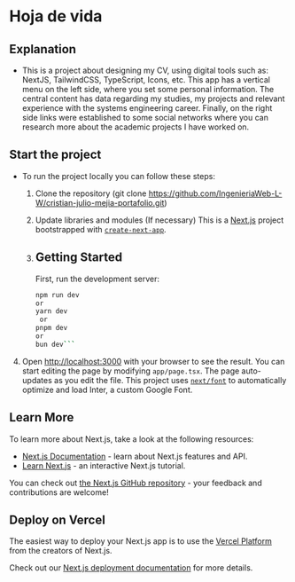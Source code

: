 
# Hoja de vida

## Explanation
- This is a project about designing my CV, using digital tools such as: NextJS, TailwindCSS, TypeScript, Icons, etc. This app has a vertical menu on the left side, where you set some personal information. The central content has data regarding my studies, my projects and relevant experience with the systems engineering career. Finally, on the right side links were established to some social networks where you can research more about the academic projects I have worked on.

## Start the project

- To run the project locally you can follow these steps:
  1) Clone the repository (git clone https://github.com/IngenieriaWeb-L-W/cristian-julio-mejia-portafolio.git)

  2) Update libraries and modules (If necessary)
     This is a [Next.js](https://nextjs.org/) project bootstrapped with [`create-next-app`](https://github.com/vercel/next.js/tree/canary/packages/create-next-app).

  3) ## Getting Started

     First, run the development server:
     ```bash
     npm run dev
     or
     yarn dev
      or
     pnpm dev
     or
     bun dev```

4) Open [http://localhost:3000](http://localhost:3000) with your browser to see the result.
   You can start editing the page by modifying `app/page.tsx`. The page auto-updates as you edit the file.
   This project uses [`next/font`](https://nextjs.org/docs/basic-features/font-optimization) to automatically optimize and load Inter, a custom Google Font.

## Learn More

To learn more about Next.js, take a look at the following resources:

- [Next.js Documentation](https://nextjs.org/docs) - learn about Next.js features and API.
- [Learn Next.js](https://nextjs.org/learn) - an interactive Next.js tutorial.

You can check out [the Next.js GitHub repository](https://github.com/vercel/next.js/) - your feedback and contributions are welcome!

## Deploy on Vercel

The easiest way to deploy your Next.js app is to use the [Vercel Platform](https://vercel.com/new?utm_medium=default-template&filter=next.js&utm_source=create-next-app&utm_campaign=create-next-app-readme) from the creators of Next.js.

Check out our [Next.js deployment documentation](https://nextjs.org/docs/deployment) for more details.

